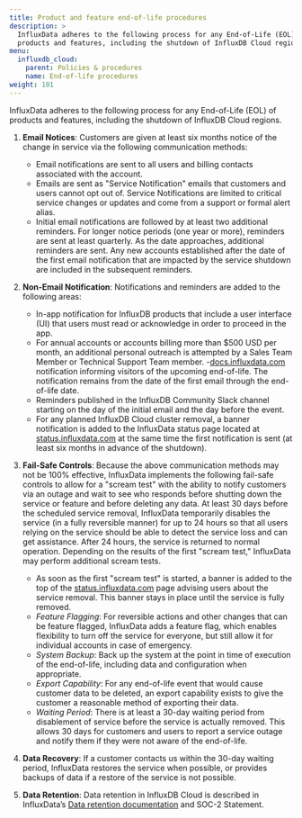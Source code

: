```yaml
---
title: Product and feature end-of-life procedures
description: >
  InfluxData adheres to the following process for any End-of-Life (EOL) of
  products and features, including the shutdown of InfluxDB Cloud regions.
menu:
  influxdb_cloud:
    parent: Policies & procedures
    name: End-of-life procedures
weight: 101
---
```


InfluxData adheres to the following process for any End-of-Life (EOL) of
products and features, including the shutdown of InfluxDB Cloud regions.

1.  **Email Notices**: Customers are given at least six months notice of the
    change in service via the following communication methods:

    - Email notifications are sent to all users and billing contacts
      associated with the account.
    - Emails are sent as "Service Notification" emails that customers and
      users cannot opt out of. Service Notifications are limited to critical
      service changes or updates and come from a support or formal alert alias.
    - Initial email notifications are followed by at least two additional reminders.
      For longer notice periods (one year or more), reminders are sent at
      least quarterly. As the date approaches, additional reminders are sent.
      Any new accounts established after the date of the first email notification
      that are impacted by the service shutdown are included in the subsequent
      reminders. 

2.  **Non-Email Notification**: Notifications and reminders are added to the
    following areas:

    - In-app notification for InfluxDB products that include a user interface
      (UI) that users must read or acknowledge in order to proceed in the app. 
    - For annual accounts or accounts billing more than $500 USD per month, an
      additional personal outreach is attempted by a Sales Team Member or
      Technical Support Team member.
    -[docs.influxdata.com](https://docs.influxdata.com) notification informing
      visitors of the upcoming end-of-life. The notification remains from the
      date of the first email through the end-of-life date. 
    - Reminders published in the InfluxDB Community Slack channel starting on the
      day of the initial email and the day before the event.
    - For any planned InfluxDB Cloud cluster removal, a banner notification is
      added to the InfluxData status page located at [status.influxdata.com](https://status.influxdata.com)
      at the same time the first notification is sent (at least six months in
      advance of the shutdown).

3.  **Fail-Safe Controls**: Because the above communication methods may not be
    100% effective, InfluxData implements the following fail-safe controls to
    allow for a "scream test" with the ability to notify customers via an outage
    and wait to see who responds before shutting down the service or feature
    and before deleting any data. At least 30 days before the scheduled service
    removal, InfluxData temporarily disables the service (in a fully
    reversible manner) for up to 24 hours so that all users relying on the
    service should be able to detect the service loss and can get assistance.
    After 24 hours, the service is returned to normal operation.
    Depending on the results of the first "scream test," InfluxData may perform
    additional scream tests.

    - As soon as the first "scream test" is started, a banner is added to the
      top of the [status.influxdata.com](https://status.influxdata.com) page
      advising users about the service removal. This banner stays in place until
      the service is fully removed.
    - _Feature Flagging_: For reversible actions and other changes that can be
      feature flagged, InfluxData adds a feature flag, which enables flexibility
      to turn off the service for everyone, but still allow it for individual
      accounts in case of emergency.
    - _System Backup_: Back up the system at the point in time of execution of
      the end-of-life, including data and configuration when appropriate.
    - _Export Capability_: For any end-of-life event that would cause customer
      data to be deleted, an export capability exists to give the customer a
      reasonable method of exporting their data.
    - _Waiting Period_: There is at least a 30-day waiting period from disablement
      of service before the service is actually removed. This allows 30 days
      for customers and users to report a service outage and notify them if they
      were not aware of the end-of-life.

4.  **Data Recovery**: If a customer contacts us within the 30-day waiting period,
    InfluxData restores the service when possible, or provides backups of data
    if a restore of the service is not possible.

5.  **Data Retention**: Data retention in InfluxDB Cloud is described in
    InfluxData’s [Data retention documentation](/influxdb/cloud/reference/internals/data-retention/)
    and SOC-2 Statement.